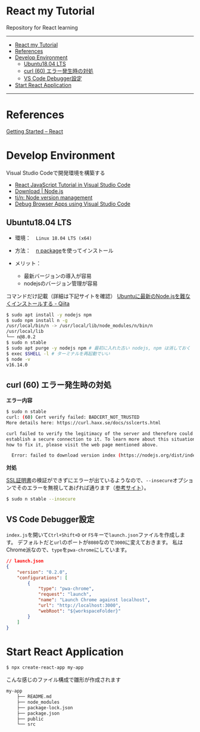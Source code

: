 # React my Tutorial
Repository for React learning 

---

<!-- @import "[TOC]" {cmd="toc" depthFrom=1 depthTo=6 orderedList=false} -->

<!-- code_chunk_output -->

- [React my Tutorial](#react-my-tutorial)
- [References](#references)
- [Develop Environment](#develop-environment)
  - [Ubuntu18.04 LTS](#ubuntu1804-lts)
  - [curl (60) エラー発生時の対処](#curl-60-エラー発生時の対処)
  - [VS Code Debugger設定](#vs-code-debugger設定)
- [Start React Application](#start-react-application)

<!-- /code_chunk_output -->

---

# References

[Getting Started – React](https://reactjs.org/docs/getting-started.html)


# Develop Environment

Visual Studio Codeで開発環境を構築する

- [React JavaScript Tutorial in Visual Studio Code](https://code.visualstudio.com/docs/nodejs/reactjs-tutorial)
- [Download | Node.js](https://nodejs.org/en/download/)
- [tj/n: Node version management](https://github.com/tj/n)
- [Debug Browser Apps using Visual Studio Code](https://code.visualstudio.com/docs/nodejs/browser-debugging)

## Ubuntu18.04 LTS

- 環境：　`Linux 18.04 LTS (x64)`

- 方法：　[n package](https://github.com/tj/n)を使ってインストール

- メリット：
  - 最新バージョンの導入が容易
  - nodejsのバージョン管理が容易


コマンドだけ記載（詳細は下記サイトを確認）
[Ubuntuに最新のNode.jsを難なくインストールする - Qiita](https://qiita.com/seibe/items/36cef7df85fe2cefa3ea)
```bash
$ sudo apt install -y nodejs npm
$ sudo npm install n -g
/usr/local/bin/n -> /usr/local/lib/node_modules/n/bin/n
/usr/local/lib
└── n@8.0.2 
$ sudo n stable
$ sudo apt purge -y nodejs npm # 最初に入れた古い nodejs, npm は消しておく
$ exec $SHELL -l # ターミナルを再起動でいい
$ node -v
v16.14.0
```

## curl (60) エラー発生時の対処

**エラー内容**

```bash
$ sudo n stable
curl: (60) Cert verify failed: BADCERT_NOT_TRUSTED
More details here: https://curl.haxx.se/docs/sslcerts.html

curl failed to verify the legitimacy of the server and therefore could not
establish a secure connection to it. To learn more about this situation and
how to fix it, please visit the web page mentioned above.

  Error: failed to download version index (https://nodejs.org/dist/index.tab)
```

**対処**

[SSL証明書](https://www.rworks.jp/system/system-column/sys-entry/21283/)の検証ができずにエラーが出ているようなので、`--insecure`オプションでそのエラーを無視してあげれば通ります（[参考サイト](https://linuxfan.info/curl-insecure)）。

```bash
$ sudo n stable --insecure
```

## VS Code Debugger設定

`index.js`を開いて`Ctrl+Shift+D` or `F5`キーで`launch.json`ファイルを作成します。
デフォルトだと`url`のポートが`8080`なので`3000`に変えておきます。
私はChrome派なので、`type`を`pwa-chrome`にしています。

```json
// launch.json
{
    "version": "0.2.0",
    "configurations": [
        {
            "type": "pwa-chrome",
            "request": "launch",
            "name": "Launch Chrome against localhost",
            "url": "http://localhost:3000",
            "webRoot": "${workspaceFolder}"
        }
    ]
}
```


# Start React Application

```bash
$ npx create-react-app my-app
```

こんな感じのファイル構成で雛形が作成されます

```bash
my-app
    ├── README.md
    ├── node_modules
    ├── package-lock.json
    ├── package.json
    ├── public
    └── src
```










